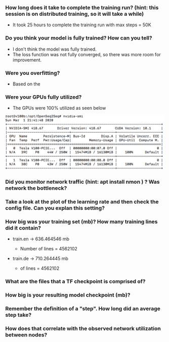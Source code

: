 ### How long does it take to complete the training run? (hint: this session is on distributed training, so it will take a while)
* It took 25 hours to complete the training run with max steps = 50K

### Do you think your model is fully trained? How can you tell?
* I don't think the model was fully trained. 
* The loss function was not fully converged, so there was more room for improvement.

### Were you overfitting?
* Based on the 

### Were your GPUs fully utilized?
* The GPUs were 100% utilized as seen below

![GPU Utilization](https://github.com/pviswana/W251/blob/master/homeworks/hw09/GPUUsage.png)

### Did you monitor network traffic (hint: apt install nmon ) ? Was network the bottleneck?

### Take a look at the plot of the learning rate and then check the config file. Can you explan this setting?

### How big was your training set (mb)? How many training lines did it contain?
* train.en -> 636.464546 mb
  * Number of lines = 4562102

* train.de -> 710.264445 mb
  * of lines = 4562102

### What are the files that a TF checkpoint is comprised of?

### How big is your resulting model checkpoint (mb)?

### Remember the definition of a "step". How long did an average step take?

### How does that correlate with the observed network utilization between nodes?
